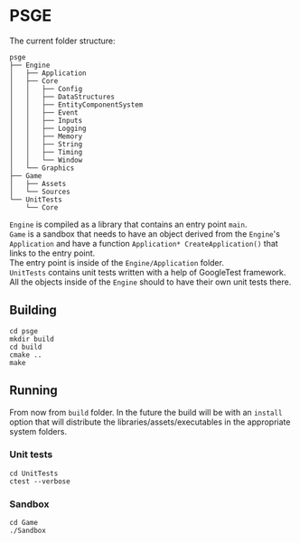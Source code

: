 # PSGE

The current folder structure: 

```
psge
├── Engine
│   ├── Application
│   ├── Core
│   │   ├── Config
│   │   ├── DataStructures
│   │   ├── EntityComponentSystem
│   │   ├── Event
│   │   ├── Inputs
│   │   ├── Logging
│   │   ├── Memory
│   │   ├── String
│   │   ├── Timing
│   │   └── Window
│   └── Graphics
├── Game
│   ├── Assets
│   └── Sources
└── UnitTests
    └── Core
```

`Engine` is compiled as a library that contains an entry point `main`.\
`Game` is a sandbox that needs to have an object derived from the `Engine`'s
`Application` and have a function `Application* CreateApplication()` that links
to the entry point.\
The entry point is inside of the `Engine/Application` folder.\
`UnitTests` contains unit tests written with a help of GoogleTest framework.
All the objects inside of the `Engine` should to have their own unit tests
there.

## Building
```
cd psge
mkdir build
cd build
cmake ..
make
```

## Running
From now from `build` folder.
In the future the build will be with an `install` option that will distribute
the libraries/assets/executables in the appropriate system folders.

### Unit tests
```
cd UnitTests
ctest --verbose
```

### Sandbox
```
cd Game
./Sandbox
```
